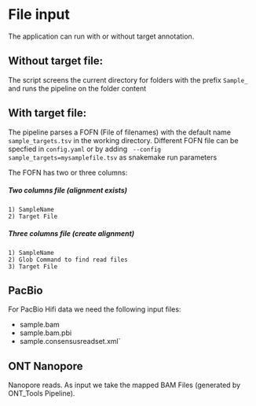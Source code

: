 # File input

The application can run with or without target annotation.

## Without target file:

The script screens the current directory for folders with the prefix `Sample_` and runs the pipeline on the folder content

## With target file:

The pipeline parses a FOFN (File of filenames) with the default name `sample_targets.tsv` in the working directory. Different FOFN file can be specfied in `config.yaml` or by adding ` --config sample_targets=mysamplefile.tsv` as snakemake run parameters

The FOFN has two or three columns:

##### Two columns file (alignment exists)
    1) SampleName
    2) Target File

##### Three columns file (create alignment)
    1) SampleName
    2) Glob Command to find read files
    3) Target File
## PacBio

For PacBio Hifi data we need the following input files:
- sample.bam
- sample.bam.pbi
- sample.consensusreadset.xml`

## ONT Nanopore

Nanopore reads. As input we take the mapped BAM Files (generated by ONT_Tools Pipeline).